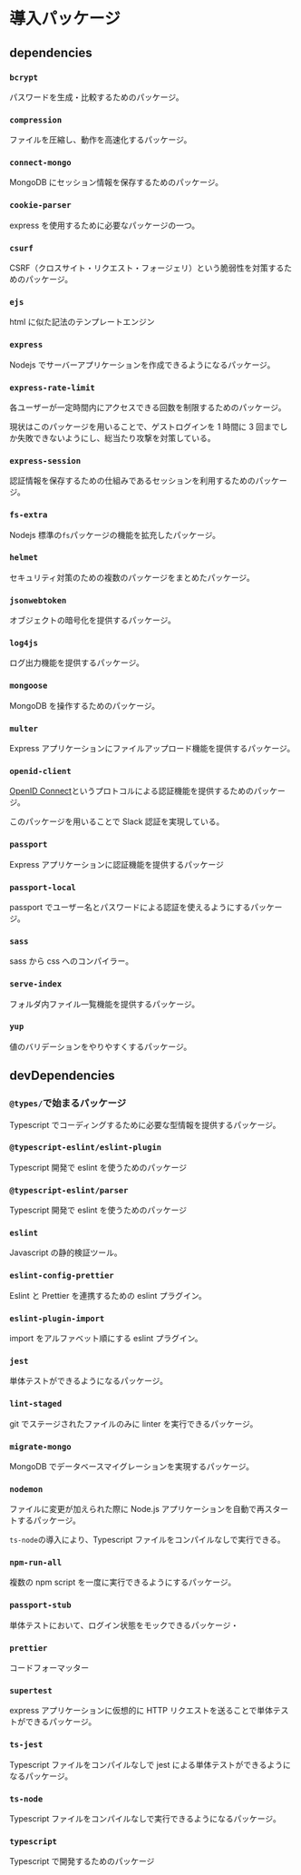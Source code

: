 # 導入パッケージ

## dependencies

### `bcrypt`

パスワードを生成・比較するためのパッケージ。

### `compression`

ファイルを圧縮し、動作を高速化するパッケージ。

### `connect-mongo`

MongoDB にセッション情報を保存するためのパッケージ。

### `cookie-parser`

express を使用するために必要なパッケージの一つ。

### `csurf`

CSRF（クロスサイト・リクエスト・フォージェリ）という脆弱性を対策するためのパッケージ。

### `ejs`

html に似た記法のテンプレートエンジン

### `express`

Nodejs でサーバーアプリケーションを作成できるようになるパッケージ。

### `express-rate-limit`

各ユーザーが一定時間内にアクセスできる回数を制限するためのパッケージ。

現状はこのパッケージを用いることで、ゲストログインを 1 時間に 3 回までしか失敗できないようにし、総当たり攻撃を対策している。

### `express-session`

認証情報を保存するための仕組みであるセッションを利用するためのパッケージ。

### `fs-extra`

Nodejs 標準の`fs`パッケージの機能を拡充したパッケージ。

### `helmet`

セキュリティ対策のための複数のパッケージをまとめたパッケージ。

### `jsonwebtoken`

オブジェクトの暗号化を提供するパッケージ。

### `log4js`

ログ出力機能を提供するパッケージ。

### `mongoose`

MongoDB を操作するためのパッケージ。

### `multer`

Express アプリケーションにファイルアップロード機能を提供するパッケージ。

### `openid-client`

[OpenID Connect](https://openid.net/connect/)というプロトコルによる認証機能を提供するためのパッケージ。

このパッケージを用いることで Slack 認証を実現している。

### `passport`

Express アプリケーションに認証機能を提供するパッケージ

### `passport-local`

passport でユーザー名とパスワードによる認証を使えるようにするパッケージ。

### `sass`

sass から css へのコンパイラー。

### `serve-index`

フォルダ内ファイル一覧機能を提供するパッケージ。

### `yup`

値のバリデーションをやりやすくするパッケージ。

## devDependencies

### `@types/`で始まるパッケージ

Typescript でコーディングするために必要な型情報を提供するパッケージ。

### `@typescript-eslint/eslint-plugin`

Typescript 開発で eslint を使うためのパッケージ

### `@typescript-eslint/parser`

Typescript 開発で eslint を使うためのパッケージ

### `eslint`

Javascript の静的検証ツール。

### `eslint-config-prettier`

Eslint と Prettier を連携するための eslint プラグイン。

### `eslint-plugin-import`

import をアルファベット順にする eslint プラグイン。

### `jest`

単体テストができるようになるパッケージ。

### `lint-staged`

git でステージされたファイルのみに linter を実行できるパッケージ。

### `migrate-mongo`

MongoDB でデータベースマイグレーションを実現するパッケージ。

### `nodemon`

ファイルに変更が加えられた際に Node.js アプリケーションを自動で再スタートするパッケージ。

`ts-node`の導入により、Typescript ファイルをコンパイルなしで実行できる。

### `npm-run-all`

複数の npm script を一度に実行できるようにするパッケージ。

### `passport-stub`

単体テストにおいて、ログイン状態をモックできるパッケージ・

### `prettier`

コードフォーマッター

### `supertest`

express アプリケーションに仮想的に HTTP リクエストを送ることで単体テストができるパッケージ。

### `ts-jest`

Typescript ファイルをコンパイルなしで jest による単体テストができるようになるパッケージ。

### `ts-node`

Typescript ファイルをコンパイルなしで実行できるようになるパッケージ。

### `typescript`

Typescript で開発するためのパッケージ
